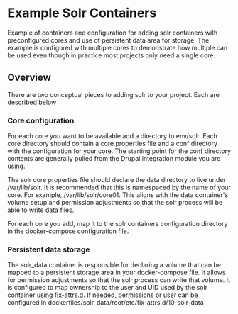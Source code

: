 # Example Solr Containers

Example of containers and configuration for adding solr containers with preconfigured cores and use of persistent data area for storage. The example is configured with multiple cores to demonstrate how multiple can be used even though in practice most projects only need a single core.

## Overview

There are two conceptual pieces to adding solr to your project. Each are described below

### Core configuration

For each core you want to be available add a directory to env/solr. Each core directory should contain a core.properties file and a conf directory with the configuration for your core. The starting point for the conf directory contents are generally pulled from the Drupal integration module you are using.

The solr core properties file should declare the data directory to live under /var/lib/solr. It is recommended that this is namespaced by the name of your core. For example, /var/lib/solr/core01. This aligns with the data container's volume setup and permission adjustments so that the solr process will be able to write data files.

For each core you add, map it to the solr containers configuration directory in the docker-compose configuration file.

### Persistent data storage

The solr_data container is responsible for declaring a volume that can be mapped to a persistent storage area in your docker-compose file. It allows for permission adjustments so that the solr process can write that volume. It is configured to map ownership to the user and UID used by the solr container using fix-attrs.d.  If needed, permissions or user can be configured in dockerfiles/solr_data/root/etc/fix-attrs.d/10-solr-data
